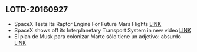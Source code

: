 ## LOTD-20160927

- SpaceX Tests Its Raptor Engine For Future Mars Flights
 [LINK](https://tech.slashdot.org/story/16/09/26/206229/spacex-tests-its-raptor-engine-for-future-mars-flights)
- SpaceX shows off its Interplanetary Transport System in new video [LINK](https://techcrunch.com/2016/09/27/spacex-shows-off-its-interplanetary-transport-system-in-new-video/?sr_share=facebook)
- El plan de Musk para colonizar Marte sólo tiene un adjetivo: absurdo [LINK](https://hipertextual.com/2016/09/marte-elon-musk-spacex?tag=265&exp=1605)